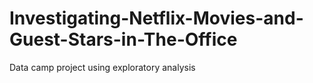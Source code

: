 # Investigating-Netflix-Movies-and-Guest-Stars-in-The-Office
 Data camp project using exploratory analysis
